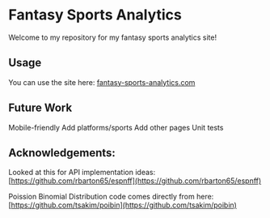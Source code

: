# Fantasy Sports Analytics
Welcome to my repository for my fantasy sports analytics site!

## Usage
You can use the site here: [fantasy-sports-analytics.com](https://fantasy-sports-analytics.com)

## Future Work
Mobile-friendly
Add platforms/sports
Add other pages
Unit tests

## Acknowledgements:
Looked at this for API implementation ideas: [https://github.com/rbarton65/espnff](https://github.com/rbarton65/espnff)

Poission Binomial Distribution code comes directly from here: [https://github.com/tsakim/poibin](https://github.com/tsakim/poibin)
